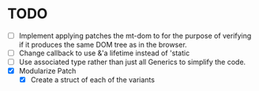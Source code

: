 # TODO
- [ ] Implement applying patches the mt-dom to for the purpose of verifying
    if it produces the same DOM tree as in the browser.
- [ ] Change callback to use &'a lifetime instead of 'static
- [ ] Use associated type rather than just all Generics to simplify the code.
- [X] Modularize Patch
    - [X] Create a struct of each of the variants
